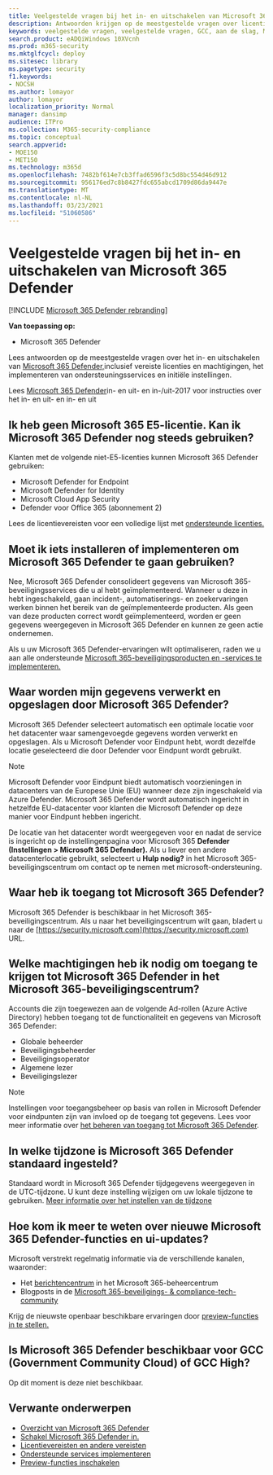 ```yaml
---
title: Veelgestelde vragen bij het in- en uitschakelen van Microsoft 365 Defender
description: Antwoorden krijgen op de meestgestelde vragen over licenties, machtigingen, eerste instellingen en andere producten en services met betrekking tot het inschakelen van Microsoft 365 Defender
keywords: veelgestelde vragen, veelgestelde vragen, GCC, aan de slag, MTP inschakelen, Microsoft Threat Protection, M365, beveiliging, gegevenslocatie, vereiste machtigingen, licentie geschiktheid, instellingenpagina
search.product: eADQiWindows 10XVcnh
ms.prod: m365-security
ms.mktglfcycl: deploy
ms.sitesec: library
ms.pagetype: security
f1.keywords:
- NOCSH
ms.author: lomayor
author: lomayor
localization_priority: Normal
manager: dansimp
audience: ITPro
ms.collection: M365-security-compliance
ms.topic: conceptual
search.appverid:
- MOE150
- MET150
ms.technology: m365d
ms.openlocfilehash: 7482bf614e7cb3ffad6596f3c5d8bc554d46d912
ms.sourcegitcommit: 956176ed7c8b8427fdc655abcd1709d86da9447e
ms.translationtype: MT
ms.contentlocale: nl-NL
ms.lasthandoff: 03/23/2021
ms.locfileid: "51060586"
---
```

# <a name="frequently-asked-questions-when-turning-on-microsoft-365-defender"></a>Veelgestelde vragen bij het in- en uitschakelen van Microsoft 365 Defender

[!INCLUDE [Microsoft 365 Defender rebranding](../includes/microsoft-defender.md)]


**Van toepassing op:**
- Microsoft 365 Defender

Lees antwoorden op de meestgestelde vragen over het in- en uitschakelen van [Microsoft 365 Defender,](microsoft-365-defender.md)inclusief vereiste licenties en machtigingen, het implementeren van ondersteuningsservices en initiële instellingen.

Lees [Microsoft 365 Defender](m365d-enable.md)in- en uit- en in-/uit-2017 voor instructies over het in- en uit- en in- en uit

## <a name="i-dont-have-a-microsoft-365-e5-license-can-i-still-use-microsoft-365-defender"></a>Ik heb geen Microsoft 365 E5-licentie. Kan ik Microsoft 365 Defender nog steeds gebruiken?

Klanten met de volgende niet-E5-licenties kunnen Microsoft 365 Defender gebruiken:

- Microsoft Defender for Endpoint
- Microsoft Defender for Identity
- Microsoft Cloud App Security
- Defender voor Office 365 (abonnement 2)
 
Lees de licentievereisten voor een volledige lijst met [ondersteunde licenties.](prerequisites.md#licensing-requirements)

## <a name="do-i-need-to-install-or-deploy-anything-to-start-using-microsoft-365-defender"></a>Moet ik iets installeren of implementeren om Microsoft 365 Defender te gaan gebruiken?

Nee, Microsoft 365 Defender consolideert gegevens van Microsoft 365-beveiligingsservices die u al hebt geïmplementeerd. Wanneer u deze in hebt ingeschakeld, gaan incident-, automatiserings- en zoekervaringen werken binnen het bereik van de geïmplementeerde producten. Als geen van deze producten correct wordt geïmplementeerd, worden er geen gegevens weergegeven in Microsoft 365 Defender en kunnen ze geen actie ondernemen.

Als u uw Microsoft 365 Defender-ervaringen wilt optimaliseren, raden we u aan alle ondersteunde [Microsoft 365-beveiligingsproducten en -services te implementeren.](deploy-supported-services.md) 

## <a name="where-does-microsoft-365-defender-process-and-store-my-data"></a>Waar worden mijn gegevens verwerkt en opgeslagen door Microsoft 365 Defender?
Microsoft 365 Defender selecteert automatisch een optimale locatie voor het datacenter waar samengevoegde gegevens worden verwerkt en opgeslagen. Als u Microsoft Defender voor Eindpunt hebt, wordt dezelfde locatie geselecteerd die door Defender voor Eindpunt wordt gebruikt.

>[!NOTE]
>Microsoft Defender voor Eindpunt biedt automatisch voorzieningen in datacenters van de Europese Unie (EU) wanneer deze zijn ingeschakeld via Azure Defender. Microsoft 365 Defender wordt automatisch ingericht in hetzelfde EU-datacenter voor klanten die Microsoft Defender op deze manier voor Eindpunt hebben ingericht. 

De locatie van het datacenter wordt weergegeven voor en nadat de service is ingericht op de instellingenpagina voor Microsoft 365 **Defender (Instellingen > Microsoft 365 Defender).** Als u liever een andere datacenterlocatie gebruikt, selecteert u **Hulp nodig?** in het Microsoft 365-beveiligingscentrum om contact op te nemen met microsoft-ondersteuning.

## <a name="where-can-i-access-microsoft-365-defender"></a>Waar heb ik toegang tot Microsoft 365 Defender?

Microsoft 365 Defender is beschikbaar in het Microsoft 365-beveiligingscentrum. Als u naar het beveiligingscentrum wilt gaan, bladert u naar de [https://security.microsoft.com](https://security.microsoft.com) URL.

##  <a name="what-permissions-do-i-need-to-access-microsoft-365-defender-in-microsoft-365-security-center"></a>Welke machtigingen heb ik nodig om toegang te krijgen tot Microsoft 365 Defender in het Microsoft 365-beveiligingscentrum?

Accounts die zijn toegewezen aan de volgende Ad-rollen (Azure Active Directory) hebben toegang tot de functionaliteit en gegevens van Microsoft 365 Defender:

- Globale beheerder
- Beveiligingsbeheerder
- Beveiligingsoperator
- Algemene lezer
- Beveiligingslezer

>[!NOTE]
>Instellingen voor toegangsbeheer op basis van rollen in Microsoft Defender voor eindpunten zijn van invloed op de toegang tot gegevens. Lees voor meer informatie over [het beheren van toegang tot Microsoft 365 Defender](m365d-permissions.md).

## <a name="what-time-zone-does-microsoft-365-defender-default-to"></a>In welke tijdzone is Microsoft 365 Defender standaard ingesteld?
Standaard wordt in Microsoft 365 Defender tijdgegevens weergegeven in de UTC-tijdzone. U kunt deze instelling wijzigen om uw lokale tijdzone te gebruiken. [Meer informatie over het instellen van de tijdzone](m365d-time-zone.md)

## <a name="how-can-i-learn-about-new-microsoft-365-defender-feature-and-ui-updates"></a>Hoe kom ik meer te weten over nieuwe Microsoft 365 Defender-functies en ui-updates?

Microsoft verstrekt regelmatig informatie via de verschillende kanalen, waaronder:

- Het [berichtencentrum](../../admin/manage/message-center.md) in het Microsoft 365-beheercentrum
- Blogposts in de [Microsoft 365-beveiligings- & compliance-tech-community](https://techcommunity.microsoft.com/t5/security-privacy-and-compliance/bg-p/securityprivacycompliance)

Krijg de nieuwste openbaar beschikbare ervaringen door [preview-functies in te stellen.](preview.md)

## <a name="is-microsoft-365-defender-available-for-us-government-community-cloud-gcc-or-gcc-high"></a>Is Microsoft 365 Defender beschikbaar voor GCC (Government Community Cloud) of GCC High?
Op dit moment is deze niet beschikbaar.

## <a name="related-topics"></a>Verwante onderwerpen

- [Overzicht van Microsoft 365 Defender](microsoft-365-defender.md)
- [Schakel Microsoft 365 Defender in.](m365d-enable.md)
- [Licentievereisten en andere vereisten](prerequisites.md)
- [Ondersteunde services implementeren](deploy-supported-services.md)
- [Preview-functies inschakelen](preview.md)
